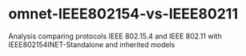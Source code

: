 # omnet-IEEE802154-vs-IEEE80211
Analysis comparing protocols IEEE 802.15.4 and IEEE 802.11 with IEEE802154INET-Standalone and inherited models
